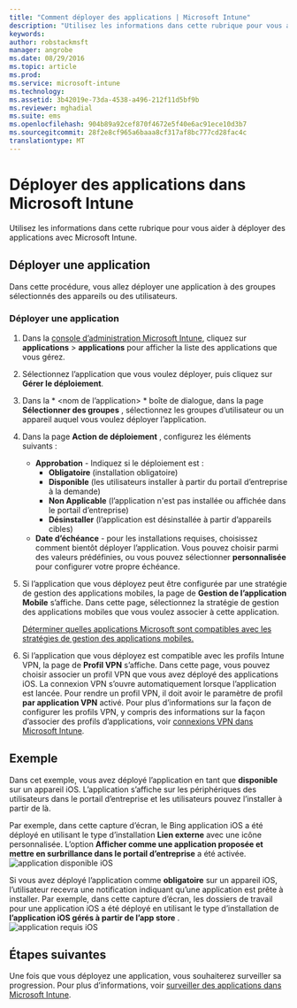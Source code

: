 ```yaml
---
title: "Comment déployer des applications | Microsoft Intune"
description: "Utilisez les informations dans cette rubrique pour vous aider à déployer des applications avec Microsoft Intune."
keywords: 
author: robstackmsft
manager: angrobe
ms.date: 08/29/2016
ms.topic: article
ms.prod: 
ms.service: microsoft-intune
ms.technology: 
ms.assetid: 3b42019e-73da-4538-a496-212f11d5bf9b
ms.reviewer: mghadial
ms.suite: ems
ms.openlocfilehash: 904b89a92cef870f4672e5f40e6ac91ece10d3b7
ms.sourcegitcommit: 28f2e8cf965a6baaa8cf317af8bc777cd28fac4c
translationtype: MT
---
```

# Déployer des applications dans Microsoft Intune

Utilisez les informations dans cette rubrique pour vous aider à déployer des applications avec Microsoft Intune.


## Déployer une application
Dans cette procédure, vous allez déployer une application à des groupes sélectionnés des appareils ou des utilisateurs.

### Déployer une application

1. Dans la [console d’administration Microsoft Intune](https://manage.microsoft.com), cliquez sur **applications** &gt; **applications** pour afficher la liste des applications que vous gérez.

2.  Sélectionnez l’application que vous voulez déployer, puis cliquez sur **Gérer le déploiement**.

3.  Dans la * &lt;nom de l’application&gt; * boîte de dialogue, dans la page **Sélectionner des groupes** , sélectionnez les groupes d’utilisateur ou un appareil auquel vous voulez déployer l’application.

4.  Dans la page **Action de déploiement** , configurez les éléments suivants :

    - **Approbation** - Indiquez si le déploiement est :
        - **Obligatoire** (installation obligatoire)
        - **Disponible** (les utilisateurs installer à partir du portail d’entreprise à la demande)
        - **Non Applicable** (l’application n'est pas installée ou affichée dans le portail d’entreprise)
        - **Désinstaller** (l’application est désinstallée à partir d’appareils cibles)
    - **Date d’échéance** - pour les installations requises, choisissez comment bientôt déployer l’application. Vous pouvez choisir parmi des valeurs prédéfinies, ou vous pouvez sélectionner **personnalisée** pour configurer votre propre échéance.

5. Si l’application que vous déployez peut être configurée par une stratégie de gestion des applications mobiles, la page de **Gestion de l’application Mobile** s’affiche. Dans cette page, sélectionnez la stratégie de gestion des applications mobiles que vous voulez associer à cette application.

    [Déterminer quelles applications Microsoft sont compatibles avec les stratégies de gestion des applications mobiles.](https://www.microsoft.com/en-us/server-cloud/products/microsoft-intune/partners.aspx)

6. Si l’application que vous déployez est compatible avec les profils Intune VPN, la page de **Profil VPN** s’affiche. Dans cette page, vous pouvez choisir associer un profil VPN que vous avez déployé des applications iOS. La connexion VPN s’ouvre automatiquement lorsque l’application est lancée. Pour rendre un profil VPN, il doit avoir le paramètre de profil **par application VPN** activé.
 Pour plus d’informations sur la façon de configurer les profils VPN, y compris des informations sur la façon d’associer des profils d’applications, voir [connexions VPN dans Microsoft Intune](vpn-connections-in-microsoft-intune.md).

## Exemple

Dans cet exemple, vous avez déployé l’application en tant que **disponible** sur un appareil iOS.
L’application s’affiche sur les périphériques des utilisateurs dans le portail d’entreprise et les utilisateurs pouvez l’installer à partir de là.

Par exemple, dans cette capture d’écran, le Bing application iOS a été déployé en utilisant le type d’installation **Lien externe** avec une icône personnalisée. L’option **Afficher comme une application proposée et mettre en surbrillance dans le portail d’entreprise** a été activée.  
![application disponible iOS](./media/available-install-on-iOS.png)

Si vous avez déployé l’application comme **obligatoire** sur un appareil iOS, l’utilisateur recevra une notification indiquant qu’une application est prête à installer. Par exemple, dans cette capture d’écran, les dossiers de travail pour une application iOS a été déployé en utilisant le type d’installation de **l’application iOS gérés à partir de l’app store** .  
![application requis iOS](./media/iOS-Required-install.PNG)

## Étapes suivantes

Une fois que vous déployez une application, vous souhaiterez surveiller sa progression. Pour plus d’informations, voir [surveiller des applications dans Microsoft Intune](monitor-apps-in-microsoft-intune.md).
